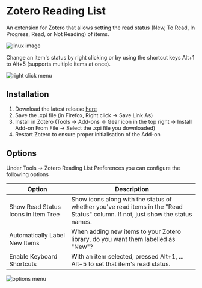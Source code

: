# Zotero Reading List

An extension for Zotero that allows setting the read status (New, To Read, In Progress, Read, or Not Reading) of items.

![linux image](https://user-images.githubusercontent.com/26859884/147862773-4cd8e6d3-4444-4c8e-b5b7-6bfe7036ff25.png)

Change an item's status by right clicking or by using the shortcut keys Alt+1 to Alt+5 (supports multiple items at once).

![right click menu](https://user-images.githubusercontent.com/26859884/211170769-57b44b21-1c50-4f5a-8baf-2e4855fb85ef.png)

## Installation

1. Download the latest release [here](https://github.com/Dominic-DallOsto/zotero-reading-list/releases/latest)
2. Save the .xpi file (in Firefox, Right click -> Save Link As)
3. Install in Zotero (Tools -> Add-ons -> Gear icon in the top right -> Install Add-on From File -> Select the .xpi file you downloaded)
4. Restart Zotero to ensure proper initialisation of the Add-on

## Options

Under Tools -> Zotero Reading List Preferences you can configure the following options

| Option                              | Description                                                                                                                    |
| ----------------------------------- | ------------------------------------------------------------------------------------------------------------------------------ |
| Show Read Status Icons in Item Tree | Show icons along with the status of whether you've read items in the "Read Status" column. If not, just show the status names. |
| Automatically Label New Items       | When adding new items to your Zotero library, do you want them labelled as "New"?                                              |
| Enable Keyboard Shortcuts           | With an item selected, pressed Alt+1, ... Alt+5 to set that item's read status.                                                |

![options menu](https://user-images.githubusercontent.com/26859884/211217679-e8378363-329a-4048-8138-613ef73bf5ac.png)
